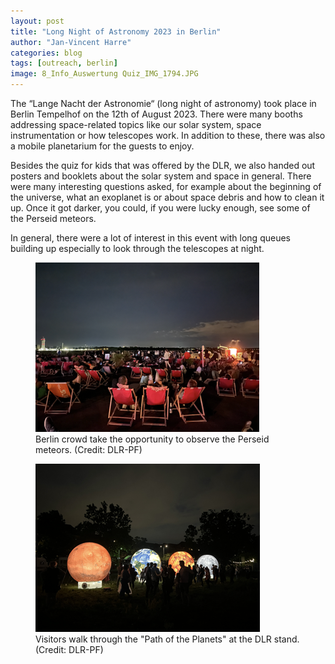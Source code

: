 ```yaml
---
layout: post
title: "Long Night of Astronomy 2023 in Berlin"
author: "Jan-Vincent Harre"
categories: blog
tags: [outreach, berlin]
image: 8_Info_Auswertung Quiz_IMG_1794.JPG
---
```


The “Lange Nacht der Astronomie“ (long night of astronomy) took place in Berlin Tempelhof on the 12th of August 2023. There were many booths addressing space-related topics like our solar system, space instrumentation or how telescopes work. In addition to these, there was also a mobile planetarium for the guests to enjoy.

Besides the quiz for kids that was offered by the DLR, we also handed out posters and booklets about the solar system and space in general. There were many interesting questions asked, for example about the beginning of the universe, what an exoplanet is or about space debris and how to clean it up. Once it got darker, you could, if you were lucky enough, see some of the Perseid meteors.

In general, there were a lot of interest in this event with long queues building up especially to look through the telescopes at night.

<figure>
  <img src="/assets/img/LNdA1.tiff" alt="LNdA1">
  <figcaption>Berlin crowd take the opportunity to observe the Perseid meteors. (Credit: DLR-PF)</figcaption>
</figure>

<figure>
  <img src="/assets/img/LNdA2.tiff" alt="LNdA2">
  <figcaption>Visitors walk through the "Path of the Planets" at the DLR stand. (Credit: DLR-PF)</figcaption>
</figure>


